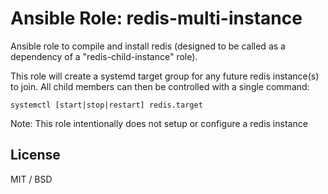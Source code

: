 # Ansible Role: redis-multi-instance

Ansible role to compile and install redis (designed to be called as a dependency
of a "redis-child-instance" role).

This role will create a systemd target group for any future redis instance(s) to
join. All child members can then be controlled with a single command:

```
systemctl [start|stop|restart] redis.target
```

Note: This role intentionally does not setup or configure a redis instance

## License

MIT / BSD
